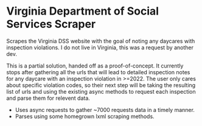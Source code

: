 # Virginia Department of Social Services Scraper

Scrapes the Virginia DSS website with the goal of noting any daycares with inspection violations.
I do not live in Virginia, this was a request by another dev.

This is a partial solution, handed off as a proof-of-concept. It currently stops after gathering all the urls that will lead to detailed inspection notes for any daycare with an inspection violation in >=2022. The user only cares about specific violation codes, so their next step will be taking the resulting list of urls and using the existing async methods to request each inspection and parse them for relevent data.

- Uses async requests to gather ~7000 requests data in a timely manner.
- Parses using some homegrown lxml scraping methods.
